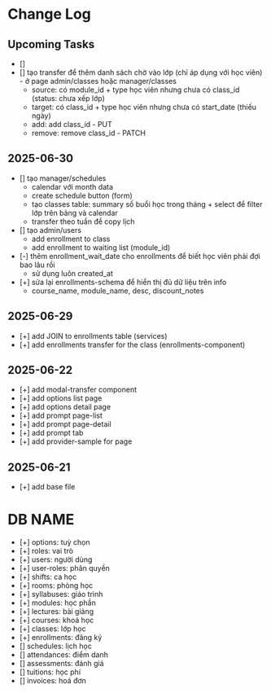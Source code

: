 # Change Log

## Upcoming Tasks

- []
- [] tạo transfer để thêm danh sách chờ vào lớp (chỉ áp dụng với học viên) - ở page admin/classes hoặc manager/classes
  - source: có module_id + type học viên nhưng chưa có class_id (status: chưa xếp lớp)
  - target: có class_id + type học viên nhưng chưa có start_date (thiếu ngày)
  - add: add class_id - PUT
  - remove: remove class_id - PATCH

## 2025-06-30

- [] tạo manager/schedules
  - calendar với month data
  - create schedule button (form)
  - tạo classes table: summary số buổi học trong tháng + select để filter lớp trên bảng và calendar
  - transfer theo tuần để copy lịch
- [] tạo admin/users
  - add enrollment to class
  - add enrollment to waiting list (module_id)
- [-] thêm enrollment_wait_date cho enrollments để biết học viên phải đợi bao lâu rồi
  - sử dụng luôn created_at
- [+] sửa lại enrollments-schema để hiển thị đủ dữ liệu trên info
  - course_name, module_name, desc, discount_notes

## 2025-06-29

- [+] add JOIN to enrollments table (services)
- [+] add enrollments transfer for the class (enrollments-component)

## 2025-06-22

- [+] add modal-transfer component
- [+] add options list page
- [+] add options detail page
- [+] add prompt page-list
- [+] add prompt page-detail
- [+] add prompt tab
- [+] add provider-sample for page

## 2025-06-21

- [+] add base file

# DB NAME

- [+] options: tuỳ chọn
- [+] roles: vai trò
- [+] users: người dùng
- [+] user-roles: phân quyền
- [+] shifts: ca học
- [+] rooms: phòng học
- [+] syllabuses: giáo trình
- [+] modules: học phần
- [+] lectures: bài giảng
- [+] courses: khoá học
- [+] classes: lớp học
- [+] enrollments: đăng ký
- [] schedules: lịch học
- [] attendances: điểm danh
- [] assessments: đánh giá
- [] tuitions: học phí
- [] invoices: hoá đơn
